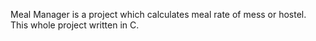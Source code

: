 Meal Manager is a project which calculates meal rate of mess or hostel.
This whole project written in C.

